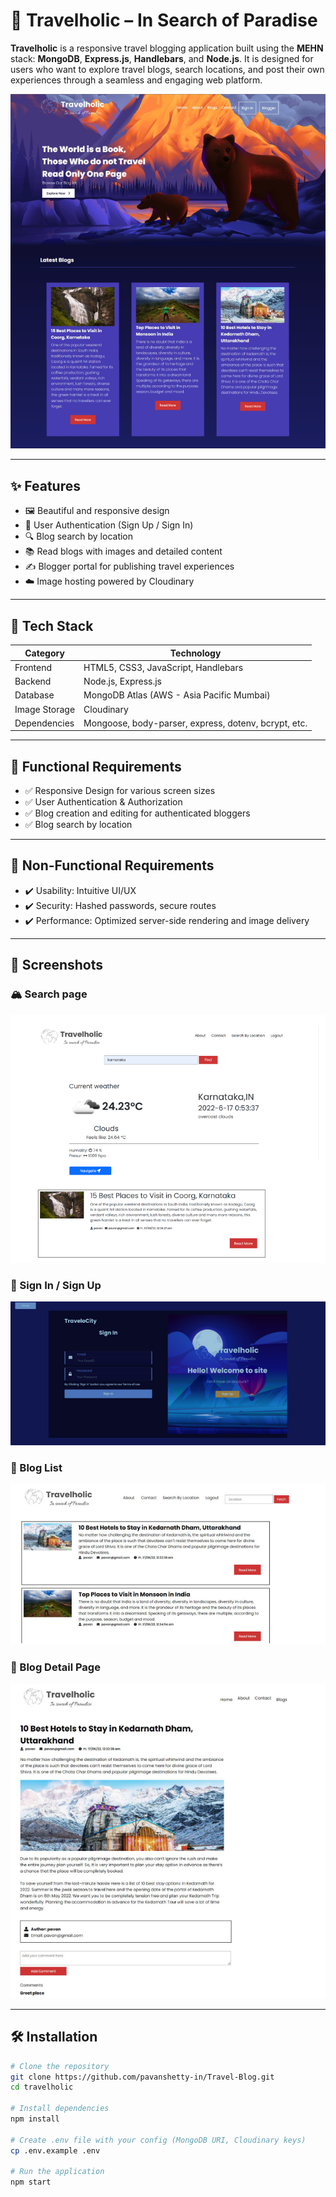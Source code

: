 # 🧭 Travelholic – In Search of Paradise

**Travelholic** is a responsive travel blogging application built using the **MEHN** stack: **MongoDB**, **Express.js**, **Handlebars**, and **Node.js**. It is designed for users who want to explore travel blogs, search locations, and post their own experiences through a seamless and engaging web platform.

![Travelholic Banner](./server/public/assets/banner.png)

---

## ✨ Features

- 🖼️ Beautiful and responsive design
- 🔐 User Authentication (Sign Up / Sign In)
- 🔍 Blog search by location
- 📚 Read blogs with images and detailed content
- ✍️ Blogger portal for publishing travel experiences
- ☁️ Image hosting powered by Cloudinary

---

## 🚀 Tech Stack

| Category       | Technology                |
|----------------|---------------------------|
| Frontend       | HTML5, CSS3, JavaScript, Handlebars |
| Backend        | Node.js, Express.js       |
| Database       | MongoDB Atlas (AWS - Asia Pacific Mumbai) |
| Image Storage  | Cloudinary                |
| Dependencies   | Mongoose, body-parser, express, dotenv, bcrypt, etc. |

---

## 🧩 Functional Requirements

- ✅ Responsive Design for various screen sizes
- ✅ User Authentication & Authorization
- ✅ Blog creation and editing for authenticated bloggers
- ✅ Blog search by location

---

## 🔐 Non-Functional Requirements

- ✔️ Usability: Intuitive UI/UX
- ✔️ Security: Hashed passwords, secure routes
- ✔️ Performance: Optimized server-side rendering and image delivery

---

## 📸 Screenshots

### 🏔️ Search page
![Homepage](./server/public/assets/screenshot1.png)

### 🔐 Sign In / Sign Up
![Auth](./server/public/assets/screenshot2.png)

### 🧭 Blog List
![Blog List](./server/public/assets/screenshot3.png)

### 📝 Blog Detail Page
![Blog Detail](./server/public/assets/screenshot4.png)

---

## 🛠️ Installation

```bash
# Clone the repository
git clone https://github.com/pavanshetty-in/Travel-Blog.git
cd travelholic

# Install dependencies
npm install

# Create .env file with your config (MongoDB URI, Cloudinary keys)
cp .env.example .env

# Run the application
npm start
